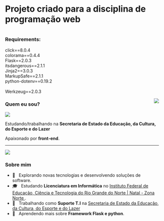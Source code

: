 ### <h1>Projeto criado para a disciplina de programação web<h1>
### Requirements:
click==8.0.4<br>
colorama==0.4.4<br>
Flask==2.0.3<br>
itsdangerous==2.1.1<br>
Jinja2==3.0.3<br>
MarkupSafe==2.1.1<br>
python-dotenv==0.19.2<br><br>
Werkzeug==2.0.3<br>

<img align='right' src="https://github-readme-stats.vercel.app/api?username=valtemirprocopio&show_icons=true&title_color=783c00&text_color=af552e&icon_color=783c00&bg_color=f8efd4&cache_seconds=2300">

### Quem eu sou?

<img src="https://img.shields.io/static/v1?label=Overview&message=valtemirprocopio&color=f8efd4&style=for-the-badge&logo=GitHub">

<p>

Estudando/trabalhando na **Secretaria de Estado da Educação, da Cultura, do Esporte e do Lazer**<br/>

Apaixonado por **front-end**.


</p>
<hr>


![](https://komarev.com/ghpvc/?username=valtemirprocopio&color=006bed)

<h3> Sobre mim </h3>

- 🤔 &nbsp; Explorando novas tecnologias e desenvolvendo soluções de software.
- 🎓 &nbsp; Estudando **Licenciatura em Informática** no <a href="https://portal.ifrn.edu.br/campus/natalzonanorte">Instituto Federal de Educação, Ciência e Tecnologia do Rio Grande do Norte | Natal - Zona Norte
</a>.
- 💼 &nbsp; Trabalhando como **Suporte T.I** na <a href="http://www.educacao.rn.gov.br/">Secretaria de Estado da Educação, da Cultura, do Esporte e do Lazer</a>
- 🌱 &nbsp; Aprendendo mais sobre **Framework Flask e python**.


